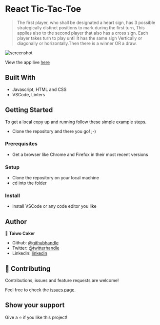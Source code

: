 # React Tic-Tac-Toe

> The first player, who shall be designated a heart sign, has 3 possible strategically distinct positions to mark during the first turn, This applies also to the second player that also has a cross sign. Each player takes turn to play until It has the same sign Vertically or diagonally or horizontally.Then there is a winner OR a draw.



![screenshot]()

 View the app live [here]()
 
## Built With

- Javascript, HTML and CSS
- VSCode, Linters


## Getting Started

To get a local copy up and running follow these simple example steps.

- Clone the repository and there you go! ;-)

### Prerequisites

- Get a browser like Chrome and Firefox in their most recent versions

### Setup

- Clone the repository on your local machine
- cd into the folder

### Install

- Install VSCode or any code editor you like


## Author

👤 **Taiwo Coker**

- Github: [@githubhandle](https://github.com/taiwocoker)
- Twitter: [@twitterhandle](https://twitter.com/SelloCoker)
- Linkedin: [linkedin](https://linkedin.com/in/taiwo-coker)

## 🤝 Contributing

Contributions, issues and feature requests are welcome!

Feel free to check the [issues page]().

## Show your support

Give a ⭐️ if you like this project!